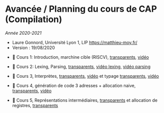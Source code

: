 # Avancée / Planning du cours de CAP (Compilation)
_Année 2020-2021_

* Laure Gonnord, Université Lyon 1, LIP https://matthieu-moy.fr/
* Version : 19/08/2020

- :book: Cours 1:
Introduction, marchine cible (RISCV), [transparents](https://compil-lyon.gitlabpages.inria.fr/mif08-20/capmif_cours01_intro_et_archi.pdf), [vidéo](https://www.youtube.com/watch?v=zGifE8MfPWA)

- :book: Cours 2:
Lexing, Parsing, [transparents](https://compil-lyon.gitlabpages.inria.fr/mif08-20/capmif_cours02_lexing_parsing.pdf), [vidéo lexing](https://www.youtube.com/watch?v=UlUTSsOA9Qc), [vidéo parsing](https://www.youtube.com/watch?v=y9MrfDzrAmA)

- :book: Cours 3, Interprètes, [transparents](https://compil-lyon.gitlabpages.inria.fr/mif08-20/capmif_cours03_interpreters.pdf), [vidéo](https://youtu.be/8PYhBsgRO6g) et typage [transparents](https://compil-lyon.gitlabpages.inria.fr/mif08-20/capmif_cours04_typing.pdf), [vidéo](https://youtu.be/2A-hQy_6YlE)

- :book: Cours 4, génération de code 3 adresses + allocation naive, [transparents](https://compil-lyon.gitlabpages.inria.fr/mif08-20/capmif_cours05_3ad_codegen.pdf), [vidéo](https://youtu.be/m2x7leFnCN4)

- :book: Cours 5,
    Représentations intermédiaires, [transparents](https://compil-lyon.gitlabpages.inria.fr/mif08-20/capmif_cours06_irs.pdf) et allocation de registres, [transparents](https://compil-lyon.gitlabpages.inria.fr/mif08-20/capmif_cours07_regalloc.pdf)
